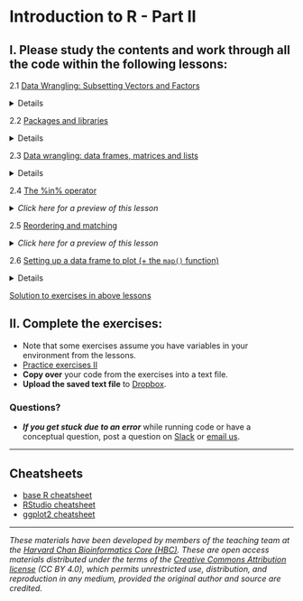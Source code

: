 # Introduction to R - Part II

## I. Please **study the contents** and **work through all the code** within the following lessons:

   2.1 [Data Wrangling: Subsetting Vectors and Factors](../lessons/05_introR-data-wrangling.md)
      <details>
          <br>Manipulating, filtering, and selecting data are some of the core steps in any analysis.<br><br> This lesson will cover:<br>
            - Subsetting vectors and factors<br>
            - Using logical operators<br>
            - Manipulating factors<br>
        </details>

   2.2 [Packages and libraries](../lessons/04_introR_packages.md)
       <details>
           <br>Base R is incredibly powerful, but it cannot do everything. R has been built to encourage community involvement in expanding functionality. Thousands of supplemental add-ons, also called "packages" have been contributed by the community. Each package comprises of several functions that enable users to perform their desired analysis. <br><br>This lesson will cover:<br>
             - Descriptions of package repositories<br>
             - Installing a package<br>
             - Loading a package<br>
             - Accessing the documention for your installed packages and getting help<br><br>
         </details>
         
   2.3 [Data wrangling: data frames, matrices and lists](../lessons/07_introR-data-wrangling2.md)
       <details>
           <br>In class we covered data wrangling (extracting/subsetting) information from single-dimensional objects (vectors, factors). The next step is to learn how to wrangle data in two-dimensional objects.<br><br>This lesson will cover:<br>
             - Examining and extracting values from two-dimensional data structures using indices, row names, or column names<br>
             - Retreiving information from lists<br><br>
         </details>

   2.4 [The %in% operator](../lessons/08_identifying-matching-elements.md)
       <details>
         <summary><i>Click here for a preview of this lesson</i></summary>
           <br>Very often you will have to compare two vectors to figure out if, and which, values are common between them. The <code>%in%</code> operator can be used for this purpose.<br><br>This lesson will cover:<br>
             - Implementing the <code>%in%</code> operator to evaluate two vectors<br>
             - Distinguishing <code>%in%</code> from <code>==</code> and other logical operators<br>
             - Using <code>any()</code> and <code>all()</code> functions<br><br>
         </details>

   2.5 [Reordering and matching](../lessons/09_reordering-to-match-datasets.md)
       <details>
         <summary><i>Click here for a preview of this lesson</i></summary>
           <br>Sometimes you will want to rearrange values within a vector (row names or column names). The <code>match()</code> function can be very powerful for this task.<br><br>This lesson will cover:<br>
             - Maunually rearranging values within a vector<br>
             - Implementing the <code>match()</code> function to automatically rearrange the values within a vector<br><br>
         </details>

   2.6 [Setting up a data frame to plot (+ the `map()` function)](../lessons/10_setting_up_to_plot.md)
       <details>
           <br>We will be starting with visualization in the next class. To set up for this, you need to create a new metadata data frame with information from the counts data frame. You will need to use a function over every column within the counts data frame iteratively. You could do that manually, but it is error-prone; the <code>map()</code> family of functions makes this more efficient.<br><br>This lesson will cover:<br>
             - Utilizing <code>map_dbl()</code> to take the average of every column in a data frame<br>
             - Briefly discuss other functions within the <code>map()</code> family of functions<br>
             - Create a new data frame for plotting<br><br>
        </details>
     
[Solution to exercises in above lessons](../homework/day2_hw_answer-key.R)

## II. **Complete the exercises**:
   * Note that some exercises assume you have variables in your environment from the lessons. 
   * [Practice exercises II](../activities/Day3_activities.md)
   * **Copy over** your code from the exercises into a text file. 
   * **Upload the saved text file** to [Dropbox](https://www.dropbox.com/request/oys0ebmAT4xJ0GeecNL1).
   
### Questions?
* ***If you get stuck due to an error*** while running code or have a conceptual question, post a question on [Slack](https://ccb-intro-to-r.slack.com) or [email us](mailto:christopher_magnano@hms.harvard.edu).
              
***

## Cheatsheets
* [base R cheatsheet](../cheatsheets/base-r.pdf)
* [RStudio cheatsheet](../cheatsheets/rstudio-ide.pdf)
* [ggplot2 cheatsheet](../cheatsheets/data-visualization-2.1.pdf)

****

*These materials have been developed by members of the teaching team at the [Harvard Chan Bioinformatics Core (HBC)](http://bioinformatics.sph.harvard.edu/). These are open access materials distributed under the terms of the [Creative Commons Attribution license](https://creativecommons.org/licenses/by/4.0/) (CC BY 4.0), which permits unrestricted use, distribution, and reproduction in any medium, provided the original author and source are credited.*
